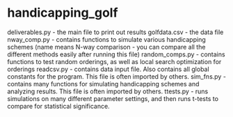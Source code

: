 # handicapping_golf

deliverables.py - the main file to print out results
golfdata.csv - the data file
nway_comp.py - contains functions to simulate various handicapping schemes (name means N-way comparison - you can compare all the different methods easily after running this file)
random_comps.py - contains functions to test random orderings, as well as local search optimization for orderings
readcsv.py - contains data input file. Also contains all global constants for the program. This file is often imported by others.
sim_fns.py - contains many functions for simulating handicapping schemes and analyzing results. This file is often imported by others.
ttests.py - runs simulations on many different parameter settings, and then runs t-tests to compare for statistical significance.
